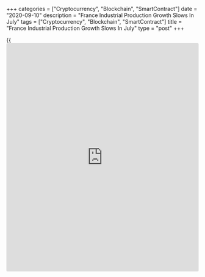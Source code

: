 +++
categories = ["Cryptocurrency", "Blockchain", "SmartContract"]
date = "2020-09-10"
description = "France Industrial Production Growth Slows In July"
tags = ["Cryptocurrency", "Blockchain", "SmartContract"]
title = "France Industrial Production Growth Slows In July"
type = "post"
+++

{{<iframe id="large-banner" src="https://www.bounty.group/#slide=25.0" width="100%" height="600" scrolling="no" style="border: 0px solid rgb(216, 221, 230); border-radius: 3px;">}}

France's industrial production expanded for the third straight month but
the pace of increase was the weakest in the current sequence of growth,
the statistical office Insee reported Thursday.

Industrial production climbed 3.8 percent month-on-month, slower than
the 13 percent increase posted in June. This was also weaker than the
expected increase of 5 percent.

Likewise, manufacturing growth eased to 4.5 percent from 14.8 percent a
month ago.

Mining and quarrying output remained flat in July and construction
output expanded 5 percent in July.

Compared to February, the month ahead of the general lockdown,
industrial output declined 7.1 percent and manufacturing output slid 7.9
percent.

In three months to July, industrial output and manufacturing output
advanced 5 percent and 5.4 percent, respectively.

For comments and feedback [contact](https://www.playgroundfx.com/contact/): editorial@rtt[news](https://www.letsplayfx.com/blog/forex-news-website/).com

[Economic News][1]

 **What parts of the world are seeing the best (and worst) economic
performances lately? Click[here][2] to check out our [Econ Scorecard][2]
and find out! See up-to-the-moment [ranking](https://www.playgroundfx.com/blog/crypto-exchange-ranking/)s for the best and worst
performers in [GDP][3], [unemployment rate][4], [inflation][5] and much
more.**

   1. www.rtt[news](https://www.letsplayfx.com/blog/forex-news-website/).com/Content/EconomicNews.aspx
   2. www.rtt[news](https://www.letsplayfx.com/blog/forex-news-website/).com/economic-scorecard/world-rank/unemployment-rate/highest-performance.aspx
   3. www.rtt[news](https://www.letsplayfx.com/blog/forex-news-website/).com/economic-scorecard/world-rank/GDP/highest-performance.aspx
   4. www.rtt[news](https://www.letsplayfx.com/blog/forex-news-website/).com/economic-scorecard/world-rank/unemployment-rate/lowest-performance.aspx
   5. www.rtt[news](https://www.letsplayfx.com/blog/forex-news-website/).com/economic-scorecard/world-rank/CPI/highest-performance.aspx
